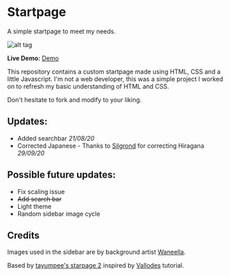Startpage
========

A simple startpage to meet my needs.

![alt tag](Home.png "Startpage preview")

**Live Demo:** [Demo](https://kierstro.github.io/startpage/)

This repository contains a custom startpage made using HTML, CSS and a little Javascript. I'm not a web developer, this was a simple project I worked on to refresh my basic understanding of HTML and CSS.


Don't hesitate to fork and modify to your liking.

Updates:
----
* Added searchbar *21/08/20*
* Corrected Japanese - Thanks to [Silgrond](https://www.reddit.com/user/Silgrond) for correcting Hiragana *29/09/20*

Possible future updates:
----
* Fix scaling issue
* ~~Add search bar~~
* Light theme
* Random sidebar image cycle

Credits
----
Images used in the sidebar are by background artist [Waneella](https://twitter.com/waneella_).

Based by [tayumpee's starpage 2](//github.com/tayumpee/start_page2_firefox_and_chrome) inspired by [Vallodes](https://www.reddit.com/u/vallode/) tutorial.


